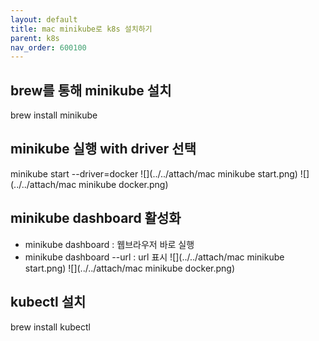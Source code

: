 ```yaml
---
layout: default
title: mac minikube로 k8s 설치하기 
parent: k8s
nav_order: 600100
---
```


## brew를 통해 minikube 설치
brew install minikube


## minikube 실행 with driver 선택
minikube start --driver=docker
![](../../attach/mac minikube start.png)
![](../../attach/mac minikube docker.png)


## minikube dashboard 활성화
* minikube dashboard : 웹브라우저 바로 실행
* minikube dashboard --url : url 표시
  ![](../../attach/mac minikube start.png)
  ![](../../attach/mac minikube docker.png)


## kubectl 설치
brew install kubectl


